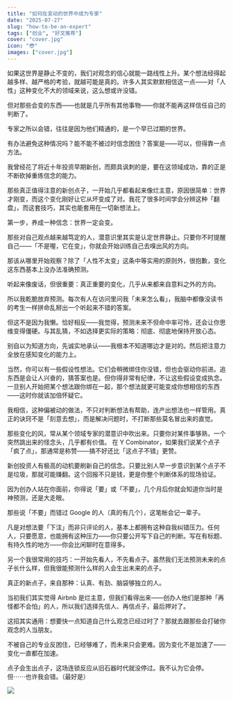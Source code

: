 ```yaml
---
title: "如何在变动的世界中成为专家"
date: "2025-07-27"
slug: "how-to-be-an-expert"
tags: ["创业", "好文推荐"]
cover: "cover.jpg"
icon: "😎"
images: ["cover.jpg"]
---
```

如果这世界是静止不变的，我们对观念的信心就能一路线性上升。某个想法经得起越多样、越严格的考验，就越可能是真的。许多人其实默默相信这一点——对「人性」这种变化不大的领域来说，这么想或许没错。



但对那些会变的东西——也就是几乎所有其他事物——你就不能再这样信任自己的判断了。



专家之所以会错，往往是因为他们精通的，是一个早已过期的世界。



有办法避免这种情况吗？能不能不被过时信念困住？答案是——可以，但得靠一点方法。



我曾经花了将近十年投资早期新创，而颇具讽刺的是，要在这领域成功，靠的正是不断砍掉重练信念的能力。



那些真正值得注意的新创点子，一开始几乎都看起来像烂主意，原因很简单：世界才刚变，而这个变化刚好让它从坏变成了对。我花了很多时间学会分辨这种「翻盘」，而这套技巧，其实也能套用在一切新想法上。



第一步，养成一种信念：世界一定会变。



那些对自己观点越来越笃定的人，潜意识里其实是认定世界静止。只要你不时提醒自己——「不是喔，它在变」，你就会开始训练自己去嗅出风的方向。



那该从哪里开始观察？除了「人性不太变」这条中等实用的原则外，很抱歉，变化这东西基本上没办法准确预测。



听起来像废话，但很重要：真正重要的变化，几乎从来都来自意料之外的方向。



所以我乾脆放弃预测。每次有人在访问里问我「未来怎么看」，我脑中都像没读书的考生一样拼命乱掰出一个听起来不错的答案。



但这不是因为我懒。恰好相反——我觉得，预测未来不但命中率可怜，还会让你思维变得僵硬。与其乱猜，不如选择更实际的策略：彻底、彻底地保持开放心态。



别自以为知道方向，先诚实地承认——我根本不知道哪边才是对的。然后把注意力全放在感知变化的能力上。



当然，你可以有一些假设性想法。它们会稍微绑住你没错，但也会驱动你前进。追东西是会让人兴奋的，猜答案也是。但你得非常有纪律，不让这些假设变成执念。
一旦别人开始把某个想法跟你绑在一起，那个想法就更可能变成你想相信的东西——这时你就该加倍怀疑它。



我相信，这种偏被动的做法，不只对判断想法有帮助，连产出想法也一样管用。真正的诀窍不是「刻意去想」，而是解决问题时，不打断那些莫名冒出来的直觉。



那些变化的风，常从某个领域专家的潜意识中吹出来。只要你对某件事够熟，一个突然跳出来的怪念头，几乎都有价值。
在 Y Combinator，如果我们说某个点子「疯了点」，那通常是称赞——搞不好还比「这点子不错」更赞。



新创投资人有极高的动机要刷新自己的信念。只要比别人早一步意识到某个点子不是垃圾，那就可能赚翻。这个回报不只是钱，更是你整个判断体系的现场验证。



因为创办人站在你面前，你得说「要」或「不要」，几个月后你就会知道你当时是神预测，还是大走眼。



那些说「不要」而错过 Google 的人（真的有几个），这笔帐会记一辈子。



凡是对想法要「下注」而非只评论的人，基本上都拥有这种自我纠错压力。任何人，只要愿意，也能拥有这种压力——你只要公开写下自己的判断。写在有标题、有持久性的地方——你会比闲聊时在意得多。



另一个我很常用的技巧：一开始先看人，不先看点子。虽然我们无法预测未来的点子长什么样，但我很能预测什么样的人会生出未来的点子。



真正的新点子，来自那种：认真、有劲、脑袋够独立的人。



当初我们其实觉得 Airbnb 是烂主意，但我们看得出来——创办人他们是那种「再怪都不会怕」的人，所以我们选择先信人、再信点子，最后押对了。



这招其实通用：想要快一点知道自己什么观念已经过时了？那就去跟那些会打破你观念的人当朋友。



不被自己的专业反困住，已经够难了，而未来只会更难。因为变化不是加速了——变化一直都在加速。



点子会生出点子，这场连锁反应从旧石器时代就没停过。我不认为它会停。
但⋯⋯也许我会错。（最好是）




![](https://prod-files-secure.s3.us-west-2.amazonaws.com/112d0858-5090-4d34-a606-b75eb8d65fd2/46476355-9cf3-4e99-9b7a-3531bc426380/1000202064.png?X-Amz-Algorithm=AWS4-HMAC-SHA256&X-Amz-Content-Sha256=UNSIGNED-PAYLOAD&X-Amz-Credential=ASIAZI2LB466U3EWSLTO%2F20250929%2Fus-west-2%2Fs3%2Faws4_request&X-Amz-Date=20250929T173117Z&X-Amz-Expires=3600&X-Amz-Security-Token=IQoJb3JpZ2luX2VjEFAaCXVzLXdlc3QtMiJHMEUCIHsniVZbkINmIjpuLOIUzPivrXdhL0MVCmav956ksM38AiEAl3dnGjfsRtsapwuJsk2IShY2XUvPu3lpzWUR%2FBWKh5kqiAQI2f%2F%2F%2F%2F%2F%2F%2F%2F%2F%2FARAAGgw2Mzc0MjMxODM4MDUiDDgq6foA5MhtrmLeoSrcA977xA9%2BUOQ0ih5%2BPMePQECpfUrsx0%2FiWx3a70oyiqQRUYGDr8%2BzY%2BHsv4MM54gPAfXcw2JBIIe47yG8GdpWViwROHsew8Vk9AJ0KnoJasgmzpWQOCTzFzthVE6SVQpqpA7PWOhhojJ1dwgUbNgtgKnUXgZmd%2FAOZOkbvCXviOhjiJPMgcRpPyNMEegyaTx7zyqoNGbZWURfqBM9hCYtPy8fA%2BtxfqIRkF1bmrFd79vMg4PVaNcreYm8TPVtTNvuHxQALzgR8V6JeCIvNW3IEXTxhf0qCp6c5NfPZ8foMPshI24dUwp28gBWsEcR9NHZ4IzZahdohcYaV%2F4h7QHnHbRGZ8RCe3MuNyOXYGjWMnV70TCcgWavLdxkpyeyWECxYsrOuCHXu%2FZ2dUvJZKj%2Bb2ur4RaglPeg6DzotwwoQQvQfuHIFwkG2kKxCxkQjrJSXnyaBzxd8xxAAE3W17LVJ30NaoCcIzKEyJA3Zv8MuA%2FjZyV8wTvc6S7JBCqgslNGlM9Ze8FigWtWulxoMTsExQ5H4LfZn7seq%2BWl6A0KwCbEmmIQrpkF2R0QARdnfjIwMFakmpinmso6bal60bYZYMJ8NhNdlkvNeW4TCIfqmi%2BtifA0TlzF5J3GoC7XMInV6sYGOqUB37ykcsgZ%2BtrzFDxhqdXSJeEDt%2BTJev69b5NOaGYIF5rkmezVWcpSy1Mo6fuonymf%2Fnez306j0b0MEx2LwIVJfTLBooAjqjQo6FlDTM6jPLaXCg6i8ed6Dc0ecI%2BCuhYlyV1FJ2WwEuZKg54A3MCbKCMoxbpt9EAeDYc0J9MWYgaDfWVmFObgAuG7FQuCSAKr9GONy4ixpu33sIdw%2FO3PO%2FEEIZXN&X-Amz-Signature=3f1c241890184c9ee9eab9045925d18e38dec1932422909a7906fba6d70f87d5&X-Amz-SignedHeaders=host&x-amz-checksum-mode=ENABLED&x-id=GetObject)


